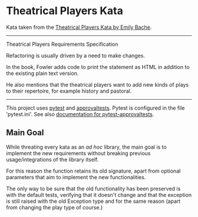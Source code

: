 # Theatrical Players Kata

Kata taken from the [Theatrical Players Kata by Emily Bache](https://github.com/emilybache/Theatrical-Players-Refactoring-Kata).

--------
Theatrical Players Requirements Specification

Refactoring is usually driven by a need to make changes.

In the book, Fowler adds code to print the statement as HTML in addition to the existing plain text version.

He also mentions that the theatrical players want to add new kinds of plays to their repertoire, for example history and pastoral.

--------
This project uses [pytest](https://docs.pytest.org/en/latest/) and [approvaltests](https://github.com/approvals/ApprovalTests.Python). Pytest is configured in the file 'pytest.ini'. See also [documentation for pytest-approvaltests](https://pypi.org/project/pytest-approvaltests/).

## Main Goal

While threating every kata as an _ad hoc_ library, the main goal is to implement the new requirements without breaking previous usage/integrations of the library itself.

For this reason the function retains its old signature, apart from optional parameters that aim to implement the new functionalities.

The only way to be sure that the old functionality has been preserved is with the default tests, verifying that it doesn't change and that the exception is still raised with the old Exception type and for the same reason (apart from changing the play type of course.)
